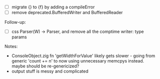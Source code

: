 - [ ] migrate {} to {f} by adding a compileError
- [ ] remove deprecated.BufferedWriter and BufferedReader

Follow-up:

- [ ] css Parser(W) -> Parser, and remove all the comptime writer: type params

Notes:

- ConsoleObject.zig fn 'getWidthForValue' likely gets slower - going from generic 'count += n' to now using unnecessary memcpys instead. maybe should be re-genericized?
- output stuff is messy and complicated
